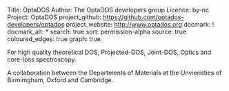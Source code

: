 Title: OptaDOS 
Author: The OptaDOS developers group
Licence: by-nc 
Project: OptaDOS 
project_github:  https://github.com/optados-developers/optados
project_website: http://www.optados.org
docmark: !
docmark_alt: *
search: true
sort: permission-alpha
source: true
coloured_edges: true
graph: true

For high quality theoretical DOS, Projected-DOS, Joint-DOS, Optics and core-loss spectroscopy.

A collaboration between the Departments of Materials at the Unvieristies of Birmimgham, Oxford and Cambridge.
